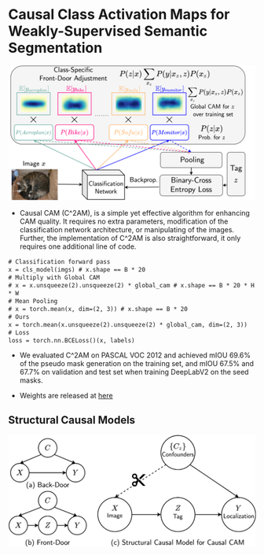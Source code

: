 # Causal Class Activation Maps for Weakly-Supervised Semantic Segmentation

![](doc/c2am.png)

- Causal CAM (C^2AM), is a simple yet effective algorithm for enhancing CAM quality. It requires no extra parameters, modification of the classification network architecture, or manipulating of the images. Further, the implementation of C^2AM is also straightforward, it only requires one additional line of code. 

```
# Classification forward pass
x = cls_model(imgs) # x.shape == B * 20 
# Multiply with Global CAM
# x = x.unsqueeze(2).unsqueeze(2) * global_cam # x.shape == B * 20 * H * W
# Mean Pooling
# x = torch.mean(x, dim=(2, 3)) # x.shape == B * 20
# Ours
x = torch.mean(x.unsqueeze(2).unsqueeze(2) * global_cam, dim=(2, 3))
# Loss
loss = torch.nn.BCELoss()(x, labels)
```

- We evaluated C^2AM on PASCAL VOC 2012 and achieved mIOU 69.6% of the pseudo mask generation on the training set, and mIOU 67.5% and 67.7% on validation and test set when training DeepLabV2 on the seed masks.

- Weights are released at [here](https://drive.google.com/drive/folders/1L0ieqx4XWddIUzKP80djM7YOcKeJZDot?usp=sharing)

## Structural Causal Models
![](doc/scm.png)


